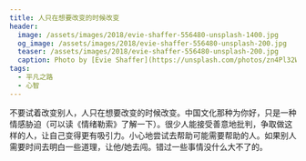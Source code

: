 ```yaml
---
title: 人只在想要改变的时候改变
header:
  image: /assets/images/2018/evie-shaffer-556480-unsplash-1400.jpg
  og_image: /assets/images/2018/evie-shaffer-556480-unsplash-200.jpg
  teaser: /assets/images/2018/evie-shaffer-556480-unsplash-200.jpg
  caption: Photo by [Evie Shaffer](https://unsplash.com/photos/zn4Pl32WgWM?utm_source=unsplash&utm_medium=referral&utm_content=creditCopyText) on [Unsplash](https://unsplash.com/search/photos/grow?utm_source=unsplash&utm_medium=referral&utm_content=creditCopyText)
tags:
  - 平凡之路
  - 心智
---
```


不要试着改变别人，人只在想要改变的时候改变。中国文化那种为你好，只是一种情感胁迫（可以读《情绪勒索》了解一下）。很少人能接受善意地批判，争取做这样的人，让自己变得更有吸引力。小心地尝试去帮助可能需要帮助的人。如果别人需要时间去明白一些道理，让他/她去闯。错过一些事情没什么大不了的。
